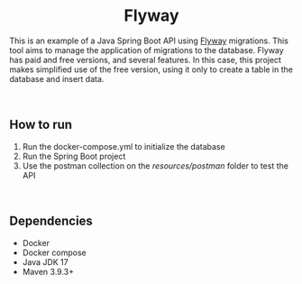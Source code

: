 <h1 align="center"><strong>Flyway</strong></h1>

This is an example of a Java Spring Boot API using [Flyway](https://flywaydb.org/) migrations. This tool aims to manage the application of migrations to the database. Flyway has paid and free versions, and several features. In this case, this project makes simplified use of the free version, using it only to create a table in the database and insert data.

&nbsp;

## **How to run**

1. Run the docker-compose.yml to initialize the database
1. Run the Spring Boot project
1. Use the postman collection on the *resources/postman* folder to test the API

&nbsp;

## **Dependencies**

- Docker
- Docker compose
- Java JDK 17
- Maven 3.9.3+
